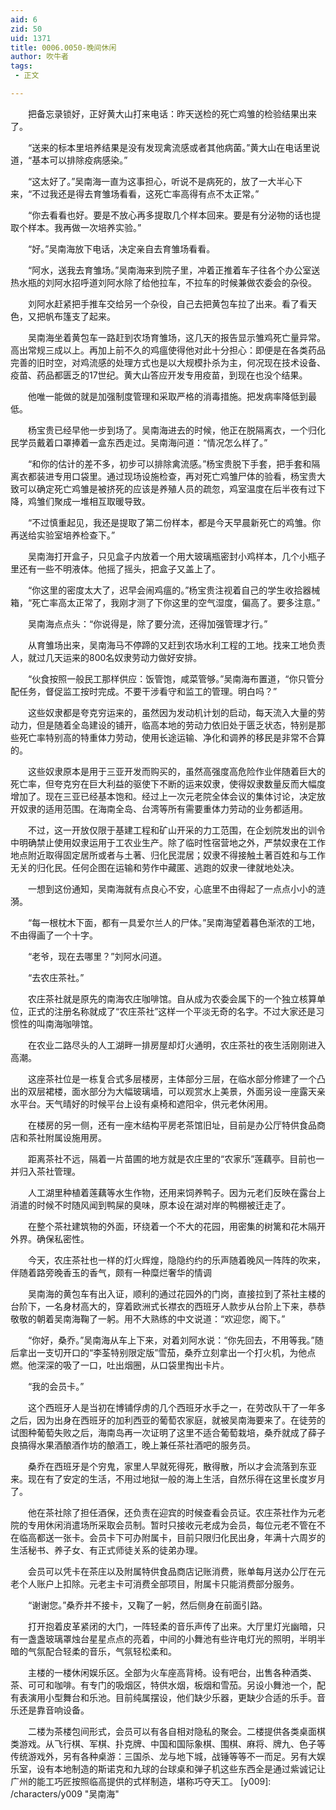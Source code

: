 ```yaml
---
aid: 6
zid: 50
uid: 1371
title: 0006.0050-晚间休闲
author: 吹牛者
tags: 
 - 正文

---
```




　　把备忘录锁好，正好黄大山打来电话：昨天送检的死亡鸡雏的检验结果出来了。

　　“送来的标本里培养结果是没有发现禽流感或者其他病菌。”黄大山在电话里说道，“基本可以排除疫病感染。”

　　“这太好了。”吴南海一直为这事担心，听说不是病死的，放了一大半心下来，“不过我还是得去育雏场看看，这死亡率高得有点不太正常。”

　　“你去看看也好。要是不放心再多提取几个样本回来。要是有分泌物的话也提取个样本。我再做一次培养实验。”

　　“好。”吴南海放下电话，决定亲自去育雏场看看。

　　“阿水，送我去育雏场。”吴南海来到院子里，冲着正推着车子往各个办公室送热水瓶的刘阿水招呼道刘阿水除了给他拉车，不拉车的时候兼做农委会的杂役。

　　刘阿水赶紧把手推车交给另一个杂役，自己去把黄包车拉了出来。看了看天色，又把帆布篷支了起来。

　　吴南海坐着黄包车一路赶到农场育雏场，这几天的报告显示雏鸡死亡量异常。高出常规三成以上。再加上前不久的鸡瘟使得他对此十分担心：即便是在各类药品完善的旧时空，对鸡流感的处理方式也是以大规模扑杀为主，何况现在技术设备、疫苗、药品都匮乏的17世纪。黄大山答应开发专用疫苗，到现在也没个结果。

　　他唯一能做的就是加强制度管理和采取严格的消毒措施。把发病率降低到最低。

　　杨宝贵已经早他一步到场了。吴南海进去的时候，他正在脱隔离衣，一个归化民学员戴着口罩捧着一盒东西走过。吴南海问道：“情况怎么样了。”

　　“和你的估计的差不多，初步可以排除禽流感。”杨宝贵脱下手套，把手套和隔离衣都装进专用口袋里。通过现场设施检查，再对死亡鸡雏尸体的验看，杨宝贵大致可以确定死亡鸡雏是被挤死的应该是养殖人员的疏忽，鸡室温度在后半夜有过下降，鸡雏们聚成一堆相互取暖导致。

　　“不过慎重起见，我还是提取了第二份样本，都是今天早晨新死亡的鸡雏。你再送给实验室培养检查下。”

　　吴南海打开盒子，只见盒子内放着一个用大玻璃瓶密封小鸡样本，几个小瓶子里还有一些不明液体。他摇了摇头，把盒子又盖上了。

　　“你这里的密度太大了，迟早会闹鸡瘟的。”杨宝贵注视着自己的学生收拾器械箱，“死亡率高太正常了，我刚才测了下你这里的空气湿度，偏高了。要多注意。”

　　吴南海点点头：“你说得是，除了要分流，还得加强管理才行。”

　　从育雏场出来，吴南海马不停蹄的又赶到农场水利工程的工地。找来工地负责人，就过几天运来的800名奴隶劳动力做好安排。

　　“伙食按照一般民工那样供应：饭管饱，咸菜管够。”吴南海布置道，“你只管分配任务，督促监工按时完成。不要干涉看守和监工的管理。明白吗？”

　　这些奴隶都是夸克穷运来的，虽然因为发动机计划的启动，每天流入大量的劳动力，但是随着全岛建设的铺开，临高本地的劳动力依旧处于匮乏状态，特别是那些死亡率特别高的特重体力劳动，使用长途运输、净化和调养的移民是非常不合算的。

　　这些奴隶原本是用于三亚开发而购买的，虽然高强度高危险作业伴随着巨大的死亡率，但夸克穷在巨大利益的驱使下不断的运来奴隶，使得奴隶数量反而大幅度增加了。现在三亚已经基本饱和。经过上一次元老院全体会议的集体讨论，决定放开奴隶的适用范围。在海南全岛、台湾等所有需要重体力劳动的业务都适用。

　　不过，这一开放仅限于基建工程和矿山开采的力工范围，在企划院发出的训令中明确禁止使用奴隶运用于工农业生产。除了临时性宿营地之外，严禁奴隶在工作地点附近取得固定居所或者与土著、归化民混居；奴隶不得接触土著百姓和与工作无关的归化民。任何企图在运输和劳作中藏匿、逃跑的奴隶一律就地处决。

　　一想到这份通知，吴南海就有点良心不安，心底里不由得起了一点点小小的涟漪。

　　“每一根枕木下面，都有一具爱尔兰人的尸体。”吴南海望着暮色渐浓的工地，不由得画了一个十字。

　　“老爷，现在去哪里？”刘阿水问道。

　　“去农庄茶社。”

　　农庄茶社就是原先的南海农庄咖啡馆。自从成为农委会属下的一个独立核算单位，正式的注册名称就成了“农庄茶社”这样一个平淡无奇的名字。不过大家还是习惯性的叫南海咖啡馆。

　　在农业二路尽头的人工湖畔一排房屋却灯火通明，农庄茶社的夜生活刚刚进入高潮。

　　这座茶社位是一栋复合式多层楼房，主体部分三层，在临水部分修建了一个凸出的双层裙楼，面水部分为大幅玻璃墙，可以观赏水上美景，外面另设一座露天亲水平台。天气晴好的时候平台上设有桌椅和遮阳伞，供元老休闲用。

　　在楼房的另一侧，还有一座木结构平房老茶馆旧址，目前是办公厅特供食品商店和茶社附属设施用房。

　　距离茶社不远，隔着一片苗圃的地方就是农庄里的“农家乐”莲藕亭。目前也一并归入茶社管理。

　　人工湖里种植着莲藕等水生作物，还用来饲养鸭子。因为元老们反映在露台上消遣的时候不时随风闻到鸭屎的臭味，原本设在湖对岸的鸭棚被迁走了。

　　在整个茶社建筑物的外面，环绕着一个不大的花园，用密集的树篱和花木隔开外界。确保私密性。

　　今天，农庄茶社也一样的灯火辉煌，隐隐约约的乐声随着晚风一阵阵的吹来，伴随着路旁晚香玉的香气，颇有一种糜烂奢华的情调

　　吴南海的黄包车有出入证，顺利的通过花园外的门岗，直接拉到了茶社主楼的台阶下，一名身材高大的，穿着欧洲式长襟衣的西班牙人款步从台阶上下来，恭恭敬敬的朝着吴南海鞠了一躬。用不大熟练的中文说道：“欢迎您，阁下。”

　　“你好，桑乔。”吴南海从车上下来，对着刘阿水说：“你先回去，不用等我。”随后拿出一支切开口的“李荃特别限定版”雪茄，桑乔立刻拿出一个打火机，为他点燃。他深深的吸了一口，吐出烟圈，从口袋里掏出卡片。

　　“我的会员卡。”

　　这个西班牙人是当初在博铺俘虏的几个西班牙水手之一，在劳改队干了一年多之后，因为出身在西班牙的加利西亚的葡萄农家庭，就被吴南海要来了。在徒劳的试图种葡萄失败之后，海南岛再一次证明了这里不适合葡萄栽培，桑乔就成了薛子良搞得水果酒酿酒作坊的酿酒工，晚上兼任茶社酒吧的服务员。

　　桑乔在西班牙是个穷鬼，家里人早就死得死，散得散，所以才会流落到东亚来。现在有了安定的生活，不用过地狱一般的海上生活，自然乐得在这里长度岁月了。

　　他在茶社除了担任酒保，还负责在迎宾的时候查看会员证。农庄茶社作为元老院的专用休闲消遣场所采取会员制。暂时只接收元老成为会员，每位元老不管在不在临高都送一张卡。会员卡下可办附属卡，目前只限归化民出身，年满十六周岁的生活秘书、养子女、有正式师徒关系的徒弟办理。

　　会员可以凭卡在茶庄以及附属特供食品商店记账消费，账单每月送办公厅在元老个人账户上扣除。元老主卡可消费全部项目，附属卡只能消费部分服务。

　　“谢谢您。”桑乔并不接卡，又鞠了一躬，然后侧身在前面引路。

　　打开抱着皮革紧闭的大门，一阵轻柔的音乐声传了出来。大厅里灯光幽暗，只有一盏盏玻璃罩烛台星星点点的亮着，中间的小舞池有些许电灯光的照明，半明半暗的气氛配合轻柔的音乐，气氛轻松柔和。

　　主楼的一楼休闲娱乐区。全部为火车座高背椅。设有吧台，出售各种酒类、茶、可可和咖啡。有专门的吸烟区，特供水烟，板烟和雪茄。另设小舞池一个，配有表演用小型舞台和乐池。目前纯属摆设，他们缺少乐器，更缺少合适的乐手。音乐还是靠音响设备。

　　二楼为茶楼包间形式，会员可以有各自相对隐私的聚会。二楼提供各类桌面棋类游戏。从飞行棋、军棋、扑克牌、中国和国际象棋、围棋、麻将、牌九、色子等传统游戏外，另有各种桌游：三国杀、龙与地下城，战锤等等不一而足。另有大娱乐室，设有本地制造的斯诺克和九球的台球桌和弹子机这些东西全是通过紫诚记让广州的能工巧匠按照临高提供的式样制造，堪称巧夺天工。
[y009]: /characters/y009 "吴南海"


